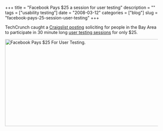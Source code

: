+++
title = "Facebook Pays $25 a session for user testing"
description = ""
tags = ["usability testing"]
date = "2008-03-12"
categories = ["blog"]
slug = "facebook-pays-25-session-user-testing"
+++



<p>TechCrunch caught a <a href="http://www.techcrunch.com/2008/03/11/facebook-pays-25-for-user-testing-well-double-that-for-leaks/">Craigslist posting</a> soliciting for people in the Bay Area to participate in 30 minute long <a href="http://www.facebook.com/userstudies.php">user testing sessions</a> for only $25.</p>
<p><a href="http://www.flickr.com/photos/jibbajabba/2328741947/" title="Facebook Pays $25 For User Testing. by jibbajabba, on Flickr"><img src="//farm4.static.flickr.com/3232/2328741947_eea89eed2a_o.png" width="582" height="287" alt="Facebook Pays $25 For User Testing." /></a> </p>
    
  
